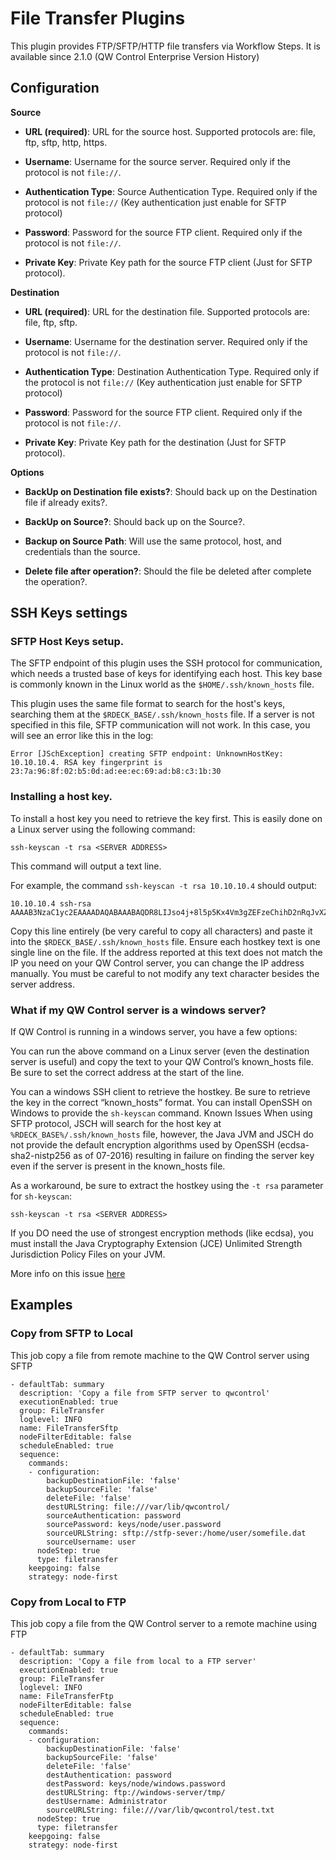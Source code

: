 # File Transfer Plugins

<!---
Original:
http://download.qwsoftware.com/plugins/file-transfer-plugin.html
--->

This plugin provides FTP/SFTP/HTTP file transfers via Workflow Steps.
It is available since 2.1.0 (QW Control Enterprise Version History)

## Configuration

**Source**

- **URL (required)**: URL for the source host. Supported protocols are: file, ftp, sftp, http, https.

- **Username**: Username for the source server. Required only if the protocol is not `file://`.

* **Authentication Type**: Source Authentication Type. Required only if the protocol is not `file://` (Key authentication just enable for SFTP protocol)

* **Password**: Password for the source FTP client. Required only if the protocol is not `file://`.

* **Private Key**: Private Key path for the source FTP client (Just for SFTP protocol).

**Destination**

- **URL (required)**: URL for the destination file. Supported protocols are: file, ftp, sftp.

- **Username**: Username for the destination server. Required only if the protocol is not `file://`.

- **Authentication Type**: Destination Authentication Type. Required only if the protocol is not `file://` (Key authentication just enable for SFTP protocol)

- **Password**: Password for the source FTP client. Required only if the protocol is not `file://`.

- **Private Key**: Private Key path for the destination (Just for SFTP protocol).

**Options**

- **BackUp on Destination file exists?**: Should back up on the Destination file if already exits?.

- **BackUp on Source?**: Should back up on the Source?.

- **Backup on Source Path**: Will use the same protocol, host, and credentials than the source.

- **Delete file after operation?**: Should the file be deleted after complete the operation?.

## SSH Keys settings

### SFTP Host Keys setup.

The SFTP endpoint of this plugin uses the SSH protocol for communication, which needs a trusted base of keys for identifying each host.
This key base is commonly known in the Linux world as the `$HOME/.ssh/known_hosts` file.

This plugin uses the same file format to search for the host's keys, searching them at the `$RDECK_BASE/.ssh/known_hosts` file.
If a server is not specified in this file, SFTP communication will not work. In this case, you will see an error like this in the log:

```
Error [JSchException] creating SFTP endpoint: UnknownHostKey: 10.10.10.4. RSA key fingerprint is 23:7a:96:8f:02:b5:0d:ad:ee:ec:69:ad:b8:c3:1b:30
```

### Installing a host key.

To install a host key you need to retrieve the key first. This is easily done on a Linux server using the following command:

```
ssh-keyscan -t rsa <SERVER ADDRESS>
```

This command will output a text line.

For example, the command `ssh-keyscan -t rsa 10.10.10.4` should output:

```
10.10.10.4 ssh-rsa AAAAB3NzaC1yc2EAAAADAQABAAABAQDR8LIJso4j+8l5p5Kx4Vm3gZEFzeChihD2nRqJvXZqjpo64bs6AjT8ismwTjAlzJVeFTiRW5/Kj/HAk2ipVTaNbqdwSrKBKewu0BwSWuY84VWZGC4V1R2QUS6+nMeXdi+A0BJFW3rM6uyhb+EgtyOd4ZnwKAoF01FW76zvdY3O0erwcxLZHP8y92C/Qgy+2ii8xfVGrmUNkX+neoNisMllyr+UOXzpPWFmPgyCE7r7Cptishj66XFfQI+xh5HiVL4sbnGP3jX8fC3C802znZ9XgGVENxdwIZqWfc8JzsjfHF6HD7lY/zgS5r/JcxX5Zt4gGjmzy0inJRogWCwXI1+r
```

Copy this line entirely (be very careful to copy all characters) and paste it into the `$RDECK_BASE/.ssh/known_hosts` file.
Ensure each hostkey text is one single line on the file. If the address reported at this text does not match the IP you need on your QW Control server, you can change the IP address manually.
You must be careful to not modify any text character besides the server address.

### What if my QW Control server is a windows server?

If QW Control is running in a windows server, you have a few options:

You can run the above command on a Linux server (even the destination server is useful) and copy the text to your QW Control’s known_hosts file.
Be sure to set the correct address at the start of the line.

You can a windows SSH client to retrieve the hostkey. Be sure to retrieve the key in the correct “known_hosts” format.
You can install OpenSSH on Windows to provide the `sh-keyscan` command.
Known Issues
When using SFTP protocol, JSCH will search for the host key at `%RDECK_BASE%/.ssh/known_hosts` file, however, the Java JVM and JSCH do not provide the default encryption algorithms used by OpenSSH (ecdsa-sha2-nistp256 as of 07-2016) resulting in failure on finding the server key even if the server is present in the known_hosts file.

As a workaround, be sure to extract the hostkey using the `-t rsa` parameter for `sh-keyscan`:

```
ssh-keyscan -t rsa <SERVER ADDRESS>
```

If you DO need the use of strongest encryption methods (like ecdsa), you must install the Java Cryptography Extension (JCE) Unlimited Strength Jurisdiction Policy Files on your JVM.

More info on this issue [here](http://stackoverflow.com/questions/30846076/jsch-algorithm-negotiation-fail)

## Examples

### Copy from SFTP to Local

This job copy a file from remote machine to the QW Control server using SFTP

```
- defaultTab: summary
  description: 'Copy a file from SFTP server to qwcontrol'
  executionEnabled: true
  group: FileTransfer
  loglevel: INFO
  name: FileTransferSftp
  nodeFilterEditable: false
  scheduleEnabled: true
  sequence:
    commands:
    - configuration:
        backupDestinationFile: 'false'
        backupSourceFile: 'false'
        deleteFile: 'false'
        destURLString: file:///var/lib/qwcontrol/
        sourceAuthentication: password
        sourcePassword: keys/node/user.password
        sourceURLString: sftp://stfp-sever:/home/user/somefile.dat
        sourceUsername: user
      nodeStep: true
      type: filetransfer
    keepgoing: false
    strategy: node-first
```

### Copy from Local to FTP

This job copy a file from the QW Control server to a remote machine using FTP

```
- defaultTab: summary
  description: 'Copy a file from local to a FTP server'
  executionEnabled: true
  group: FileTransfer
  loglevel: INFO
  name: FileTransferFtp
  nodeFilterEditable: false
  scheduleEnabled: true
  sequence:
    commands:
    - configuration:
        backupDestinationFile: 'false'
        backupSourceFile: 'false'
        deleteFile: 'false'
        destAuthentication: password
        destPassword: keys/node/windows.password
        destURLString: ftp://windows-server/tmp/
        destUsername: Administrator
        sourceURLString: file:///var/lib/qwcontrol/test.txt
      nodeStep: true
      type: filetransfer
    keepgoing: false
    strategy: node-first

```
